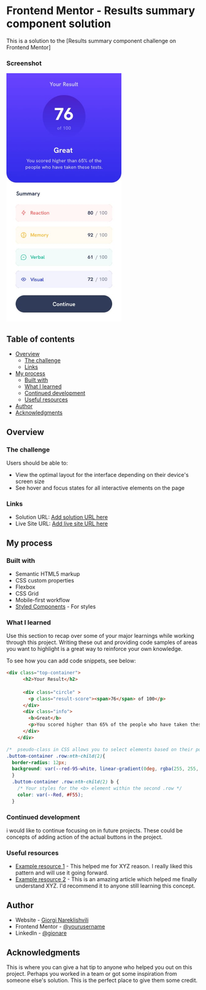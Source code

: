 # Frontend Mentor - Results summary component solution

This is a solution to the [Results summary component challenge on Frontend Mentor]

### Screenshot

<img src="design/mobile-design.jpg" width="300">


## Table of contents

- [Overview](#overview)
  - [The challenge](#the-challenge)
  - [Links](#links)
- [My process](#my-process)
  - [Built with](#built-with)
  - [What I learned](#what-i-learned)
  - [Continued development](#continued-development)
  - [Useful resources](#useful-resources)
- [Author](#author)
- [Acknowledgments](#acknowledgments)

## Overview

### The challenge

Users should be able to:

- View the optimal layout for the interface depending on their device's screen size
- See hover and focus states for all interactive elements on the page

### Links

- Solution URL: [Add solution URL here](https://your-solution-url.com)
- Live Site URL: [Add live site URL here](https://your-live-site-url.com)

## My process

### Built with

- Semantic HTML5 markup
- CSS custom properties
- Flexbox
- CSS Grid
- Mobile-first workflow
- [Styled Components](https://styled-components.com/) - For styles

### What I learned

Use this section to recap over some of your major learnings while working through this project. Writing these out and providing code samples of areas you want to highlight is a great way to reinforce your own knowledge.

To see how you can add code snippets, see below:

```html
<div class="top-container">
      <h2>Your Result</h2>

      <div class="circle" >
        <p class="result-score"><span>76</span> of 100</p>
      </div>
      <div class="info">
        <b>Great</b>
        <p>You scored higher than 65% of the people who have taken these tests.</p>
      </div>
    </div>
```
```css
/*  pseudo-class in CSS allows you to select elements based on their position within a parent element. */
.buttom-container .row:nth-child(2){
  border-radius: 12px;
  background: var(--red-95-white, linear-gradient(0deg, rgba(255, 255, 255, 0.95) 0%, rgba(255, 255, 255, 0.95) 100%), #F55);
  }
  .buttom-container .row:nth-child(2) b {
    /* Your styles for the <b> element within the second .row */
    color: var(--Red, #F55);
  }
```

### Continued development

i would like to continue focusing on in future projects. These could be concepts of adding action of the actual buttons in the project.

### Useful resources

- [Example resource 1](https://www.example.com) - This helped me for XYZ reason. I really liked this pattern and will use it going forward.
- [Example resource 2](https://www.example.com) - This is an amazing article which helped me finally understand XYZ. I'd recommend it to anyone still learning this concept.

## Author

- Website - [Giorgi Nareklishvili](https://portfolio-giorgi-nareklishvili.vercel.app)
- Frontend Mentor - [@yourusername](https://www.frontendmentor.io/profile/yourusername)
- LinkedIn - [@gionare](https://www.linkedin.com/in/gionare/)

## Acknowledgments

This is where you can give a hat tip to anyone who helped you out on this project. Perhaps you worked in a team or got some inspiration from someone else's solution. This is the perfect place to give them some credit.


